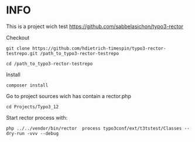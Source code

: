 INFO
====

This is a project wich test https://github.com/sabbelasichon/typo3-rector

Checkout
```
git clone https://github.com/hdietrich-timespin/typo3-rector-testrepo.git /path_to_typo3-rector-testrepo
```

```
cd /path_to_typo3-rector-testrepo
```

Install
```
composer install
```

Go to project sources wich has contain a rector.php
```
cd Projects/Typo3_12
```

Start rector process with:
```
php ../../vendor/bin/rector  process typo3conf/ext/t3tstest/Classes --dry-run -vvv --debug
```